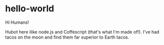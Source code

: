 hello-world
===========

Hi Humans!

Hubot here ilike node.js and Coffescript (that's what I'm made of!).
I've had tacos on the moon and find them far superior to Earth tacos.
